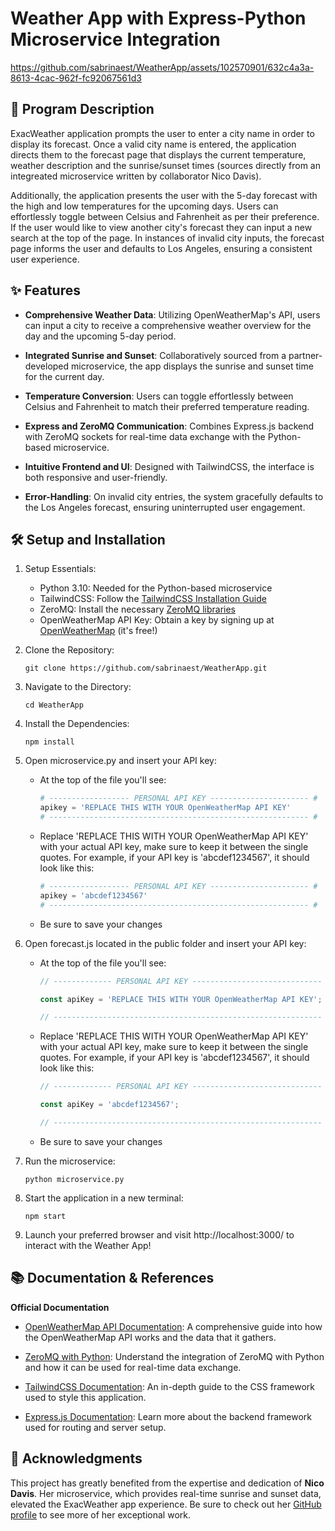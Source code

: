 # Weather App with Express-Python Microservice Integration

https://github.com/sabrinaest/WeatherApp/assets/102570901/632c4a3a-8613-4cac-962f-fc92067561d3

## 📝 Program Description

ExacWeather application prompts the user to enter a city name in order to display its forecast. Once a valid city name is entered, the application directs them to the forecast page that displays the current temperature, weather description and the sunrise/sunset times (sources directly from an integreated microservice written by collaborator Nico Davis). 

Additionally, the application presents the user with the 5-day forecast with the high and low temperatures for the upcoming days. Users can effortlessly toggle between Celsius and Fahrenheit as per their preference. If the user would like to view another city's forecast they can input a new search at the top of the page. In instances of invalid city inputs, the forecast page informs the user and defaults to Los Angeles, ensuring a consistent user experience. 

## ✨ Features

* **Comprehensive Weather Data**: Utilizing OpenWeatherMap's API, users can input a city to receive a comprehensive weather overview for the day and the upcoming 5-day period.
  
* **Integrated Sunrise and Sunset**: Collaboratively sourced from a partner-developed microservice, the app displays the sunrise and sunset time for the current day.
  
* **Temperature Conversion**: Users can toggle effortlessly between Celsius and Fahrenheit to match their preferred temperature reading.
  
* **Express and ZeroMQ Communication**: Combines Express.js backend with ZeroMQ sockets for real-time data exchange with the Python-based microservice.
  
* **Intuitive Frontend and UI**: Designed with TailwindCSS, the interface is both responsive and user-friendly.
  
* **Error-Handling**: On invalid city entries, the system gracefully defaults to the Los Angeles forecast, ensuring uninterrupted user engagement.

## 🛠️ Setup and Installation

1. Setup Essentials:
   * Python 3.10: Needed for the Python-based microservice
   * TailwindCSS: Follow the [TailwindCSS Installation Guide](https://tailwindcss.com/docs/installation)
   * ZeroMQ: Install the necessary [ZeroMQ libraries](https://zeromq.org/languages/python)  
   * OpenWeatherMap API Key: Obtain a key by signing up at [OpenWeatherMap](https://openweathermap.org) (it's free!) 

2. Clone the Repository:

   ```
   git clone https://github.com/sabrinaest/WeatherApp.git
   ```

3. Navigate to the Directory:

   ```
   cd WeatherApp
   ```

4. Install the Dependencies:

   ```
   npm install
   ```

5. Open microservice.py and insert your API key:
   * At the top of the file you'll see:
     
     ```python
     # ------------------ PERSONAL API KEY ---------------------- # 
     apikey = 'REPLACE THIS WITH YOUR OpenWeatherMap API KEY'
     # ---------------------------------------------------------- #
     ```
   
   * Replace 'REPLACE THIS WITH YOUR OpenWeatherMap API KEY' with your actual API key, make sure to keep it between the single quotes. For example, if your API key is 'abcdef1234567', it should look like this:

     ```python
     # ------------------ PERSONAL API KEY ---------------------- # 
     apikey = 'abcdef1234567'
     # ---------------------------------------------------------- #
     ```

   * Be sure to save your changes
     
6. Open forecast.js located in the public folder and insert your API key:
   * At the top of the file you'll see:

     ```javascript
     // ------------- PERSONAL API KEY -----------------------------

     const apiKey = 'REPLACE THIS WITH YOUR OpenWeatherMap API KEY';

     // ------------------------------------------------------------
     ```

    * Replace 'REPLACE THIS WITH YOUR OpenWeatherMap API KEY' with your actual API key, make sure to keep it between the single quotes. For example, if your API key is 'abcdef1234567', it should look like this:
  
      ```javascript
      // ------------- PERSONAL API KEY -----------------------------

      const apiKey = 'abcdef1234567';

      // ------------------------------------------------------------
      ```

    * Be sure to save your changes

7. Run the microservice:

   ```
   python microservice.py
   ```

8. Start the application in a new terminal:

   ```
   npm start
   ```

9. Launch your preferred browser and visit http://localhost:3000/ to interact with the Weather App!
   

## 📚 Documentation & References

**Official Documentation**

* [OpenWeatherMap API Documentation](https://openweathermap.org/api/one-call-3): A comprehensive guide into how the OpenWeatherMap API works and the data that it gathers.

* [ZeroMQ with Python](https://zeromq.org/languages/python/): Understand the integration of ZeroMQ with Python and how it can be used for real-time data exchange.

* [TailwindCSS Documentation](https://tailwindcss.com/docs/installation): An in-depth guide to the CSS framework used to style this application.

* [Express.js Documentation](https://expressjs.com/en/guide/routing.html): Learn more about the backend framework used for routing and server setup.

## 🤝 Acknowledgments

This project has greatly benefited from the expertise and dedication of **Nico Davis**. Her microservice, which provides real-time sunrise and sunset data, elevated the ExacWeather app experience. Be sure to check out her [GitHub profile](https://github.com/baedirin) to see more of her exceptional work.
